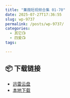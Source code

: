```yaml
---
title: "蒹葭短视频合集 01-70"
date: 2025-07-27T17:36:55
slug: wp-9737
permalink: /posts/wp-9737/
categories:
  - 其它📺
  - 四爱📺
tags:

---
```




## 📦 下载链接
- [迅雷云盘](https://blziyuan21.com/pay-download/9737?key=887128089b&down_id=0)
- [本地下载](https://blziyuan21.com/pay-download/9737?key=887128089b&down_id=1)


